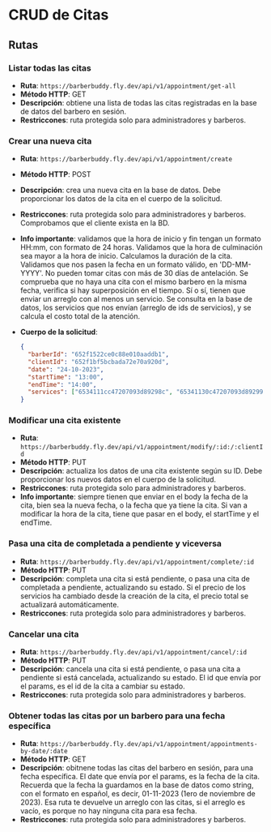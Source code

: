 # CRUD de Citas

## Rutas

### Listar todas las citas

- **Ruta**: `https://barberbuddy.fly.dev/api/v1/appointment/get-all`
- **Método HTTP**: GET
- **Descripción**: obtiene una lista de todas las citas registradas en la base de datos del barbero en sesión.
- **Restriccones**: ruta protegida solo para administradores y barberos.

### Crear una nueva cita

- **Ruta**: `https://barberbuddy.fly.dev/api/v1/appointment/create`
- **Método HTTP**: POST
- **Descripción**: crea una nueva cita en la base de datos. Debe proporcionar los datos de la cita en el cuerpo de la solicitud.
- **Restriccones**: ruta protegida solo para administradores y barberos. Comprobamos que el cliente exista en la BD.
- **Info importante**: validamos que la hora de inicio y fin tengan un formato HH:mm, con formato de 24 horas. Validamos que la hora de culminación sea mayor a la hora de inicio. Calculamos la duración de la cita. Validamos que nos pasen la fecha en un formato válido, en 'DD-MM-YYYY'. No pueden tomar citas con más de 30 días de antelación. Se comprueba que no haya una cita con el mismo barbero en la misma fecha, verifica si hay superposición en el tiempo. Sí o sí, tienen que enviar un arreglo con al menos un servicio. Se consulta en la base de datos, los servicios que nos envían (arreglo de ids de servicios), y se calcula el costo total de la atención.
- **Cuerpo de la solicitud**:

  ```json
  {
    "barberId": "652f1522ce0c88e010aaddb1",
    "clientId": "652f1bf5bcbada72e70a920d",
    "date": "24-10-2023",
    "startTime": "13:00",
    "endTime": "14:00",
    "services": ["6534111cc47207093d89298c", "65341130c47207093d892994"]
  }
  ```

### Modificar una cita existente

- **Ruta**: `https://barberbuddy.fly.dev/api/v1/appointment/modify/:id:/:clientId`
- **Método HTTP**: PUT
- **Descripción**: actualiza los datos de una cita existente según su ID. Debe proporcionar los nuevos datos en el cuerpo de la solicitud.
- **Restriccones**: ruta protegida solo para administradores y barberos.
- **Info importante**: siempre tienen que enviar en el body la fecha de la cita, bien sea la nueva fecha, o la fecha que ya tiene la cita. Si van a modificar la hora de la cita, tiene que pasar en el body, el startTime y el endTime.

### Pasa una cita de completada a pendiente y viceversa

- **Ruta**: `https://barberbuddy.fly.dev/api/v1/appointment/complete/:id`
- **Método HTTP**: PUT
- **Descripción**: completa una cita si está pendiente, o pasa una cita de completada a pendiente, actualizando su estado. Si el precio de los servicios ha cambiado desde la creación de la cita, el precio total se actualizará automáticamente.
- **Restriccones**: ruta protegida solo para administradores y barberos.

### Cancelar una cita

- **Ruta**: `https://barberbuddy.fly.dev/api/v1/appointment/cancel/:id`
- **Método HTTP**: PUT
- **Descripción**: cancela una cita si está pendiente, o pasa una cita a pendiente si está cancelada, actualizando su estado. El id que envía por el params, es el id de la cita a cambiar su estado.
- **Restriccones**: ruta protegida solo para administradores y barberos.

### Obtener todas las citas por un barbero para una fecha específica

- **Ruta**: `https://barberbuddy.fly.dev/api/v1/appointment/appointments-by-date/:date`
- **Método HTTP**: GET
- **Descripción**: obitnene todas las citas del barbero en sesión, para una fecha específica. El date que envía por el params, es la fecha de la cita. Recuerda que la fecha la guardamos en la base de datos como string, con el formato en español, es decir, 01-11-2023 (1ero de noviembre de 2023). Esa ruta te devuelve un arreglo con las citas, si el arreglo es vacío, es porque no hay ninguna cita para esa fecha.
- **Restriccones**: ruta protegida solo para administradores y barberos.
